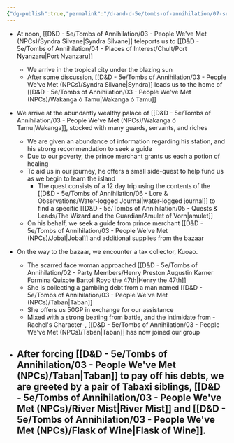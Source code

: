 ```yaml
---
{"dg-publish":true,"permalink":"/d-and-d-5e/tombs-of-annihilation/07-session-notes/session-1/y5-m3-d5/","noteIcon":"","created":"2025-07-16T19:49:41.880-05:00","updated":"2025-08-06T19:21:23.107-05:00"}
---
```


- At noon, [[D&D - 5e/Tombs of Annihilation/03 - People We've Met (NPCs)/Syndra Silvane\|Syndra Silvane]] teleports us to [[D&D - 5e/Tombs of Annihilation/04 - Places of Interest/Chult/Port Nyanzaru\|Port Nyanzaru]]
	- We arrive in the tropical city under the blazing sun
	- After some discussion, [[D&D - 5e/Tombs of Annihilation/03 - People We've Met (NPCs)/Syndra Silvane\|Syndra]] leads us to the home of [[D&D - 5e/Tombs of Annihilation/03 - People We've Met (NPCs)/Wakanga ó Tamu\|Wakanga ó Tamu]]

- We arrive at the abundantly wealthy palace of [[D&D - 5e/Tombs of Annihilation/03 - People We've Met (NPCs)/Wakanga ó Tamu\|Wakanga]], stocked with many guards, servants, and riches
	- We are given an abundance of information regarding his station, and his strong recommendation to seek a guide
	- Due to our poverty, the prince merchant grants us each a potion of healing
	- To aid us in our journey, he offers a small side-quest to help fund us as we begin to learn the island
		- The quest consists of a 12 day trip using the contents of the [[D&D - 5e/Tombs of Annihilation/06 - Lore & Observations/Water-logged Journal\|water-logged journal]] to find a specific [[D&D - 5e/Tombs of Annihilation/05 - Quests & Leads/The Wizard and the Guardian/Amulet of Vorn\|amulet]]
	- On his behalf, we seek a guide from prince merchant [[D&D - 5e/Tombs of Annihilation/03 - People We've Met (NPCs)/Jobal\|Jobal]] and additional supplies from the bazaar

- On the way to the bazaar, we encounter a tax collector, Kuoao. 
	- The scarred face woman approached [[D&D - 5e/Tombs of Annihilation/02 - Party Members/Henry Preston Augustin Karner Formina Quixote Bartoli Royo the 47th\|Henry the 47th]]
	- She is collecting a gambling debt from a man named [[D&D - 5e/Tombs of Annihilation/03 - People We've Met (NPCs)/Taban\|Taban]]
	- She offers us 50GP in exchange for our assistance
	- Mixed with a strong beating from battle, and the intimidate from -Rachel's Character-, [[D&D - 5e/Tombs of Annihilation/03 - People We've Met (NPCs)/Taban\|Taban]] has now joined our group

- After forcing [[D&D - 5e/Tombs of Annihilation/03 - People We've Met (NPCs)/Taban\|Taban]] to pay off his debts, we are greeted by a pair of Tabaxi siblings, [[D&D - 5e/Tombs of Annihilation/03 - People We've Met (NPCs)/River Mist\|River Mist]] and [[D&D - 5e/Tombs of Annihilation/03 - People We've Met (NPCs)/Flask of Wine\|Flask of Wine]].
	- 